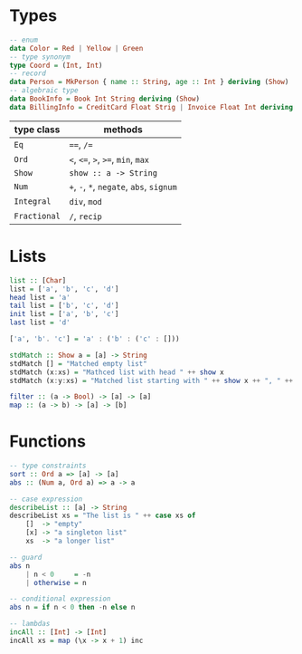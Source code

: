 # Types
```haskell
-- enum
data Color = Red | Yellow | Green
-- type synonym
type Coord = (Int, Int)
-- record
data Person = MkPerson { name :: String, age :: Int } deriving (Show)
-- algebraic type
data BookInfo = Book Int String deriving (Show)
data BillingInfo = CreditCard Float Strig | Invoice Float Int deriving (Show)
```

| type class | methods |
| - | - |
| `Eq` | `==`, `/=` |
| `Ord` | `<`, `<=`, `>`, `>=`, `min`, `max` |
| `Show` | `show :: a -> String` |
| `Num` | `+`, `-`, `*`, `negate`, `abs`, `signum` |
| `Integral` | `div`, `mod` |
| `Fractional` | `/`, `recip` |


# Lists
```haskell
list :: [Char]
list = ['a', 'b', 'c', 'd']
head list = 'a'
tail list = ['b', 'c', 'd']
init list = ['a', 'b', 'c']
last list = 'd'

['a', 'b'. 'c'] = 'a' : ('b' : ('c' : []))

stdMatch :: Show a = [a] -> String
stdMatch [] = "Matched empty list"
stdMatch (x:xs) = "Mathced list with head " ++ show x
stdMatch (x:y:xs) = "Matched list starting with " ++ show x ++ ", " ++ show y

filter :: (a -> Bool) -> [a] -> [a]
map :: (a -> b) -> [a] -> [b]
```


# Functions
```haskell
-- type constraints
sort :: Ord a => [a] -> [a]
abs :: (Num a, Ord a) => a -> a

-- case expression
describeList :: [a] -> String
describeList xs = "The list is " ++ case xs of
    []  -> "empty"
    [x] -> "a singleton list"
    xs  -> "a longer list"

-- guard
abs n
    | n < 0     = -n
    | otherwise = n

-- conditional expression
abs n = if n < 0 then -n else n

-- lambdas
incAll :: [Int] -> [Int]
incAll xs = map (\x -> x + 1) inc
```
